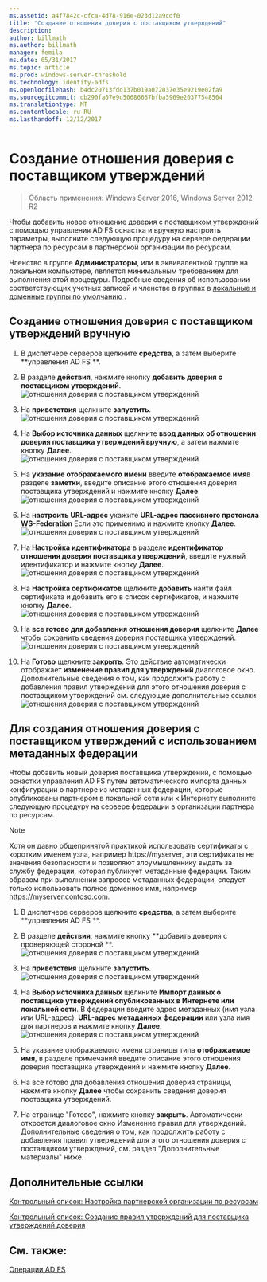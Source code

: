 ```yaml
---
ms.assetid: a4f7842c-cfca-4d78-916e-023d12a9cdf0
title: "Создание отношения доверия с поставщиком утверждений"
description: 
author: billmath
ms.author: billmath
manager: femila
ms.date: 05/31/2017
ms.topic: article
ms.prod: windows-server-threshold
ms.technology: identity-adfs
ms.openlocfilehash: b4dc20713fdd137b019a072037e35e9219e02fa9
ms.sourcegitcommit: db290fa07e9d50686667bfba3969e20377548504
ms.translationtype: MT
ms.contentlocale: ru-RU
ms.lasthandoff: 12/12/2017
---
```

# <a name="create-a-claims-provider-trust"></a>Создание отношения доверия с поставщиком утверждений

>Область применения: Windows Server 2016, Windows Server 2012 R2

Чтобы добавить новое отношение доверия с поставщиком утверждений с помощью управления AD FS оснастка и вручную настроить параметры, выполните следующую процедуру на сервере федерации партнера по ресурсам в партнерской организации по ресурсам.  
  
Членство в группе **Администраторы**, или в эквивалентной группе на локальном компьютере, является минимальным требованием для выполнения этой процедуры.  Подробные сведения об использовании соответствующих учетных записей и членстве в группах в [локальные и доменные группы по умолчанию ](https://go.microsoft.com/fwlink/?LinkId=83477).   
  
## <a name="to-create-a-claims-provider-trust-manually"></a>Создание отношения доверия с поставщиком утверждений вручную  
  
1.  В диспетчере серверов щелкните **средства**, а затем выберите **управления AD FS **.  
  
2.  В разделе **действия**, нажмите кнопку **добавить доверия с поставщиком утверждений**.  
![отношения доверия с поставщиком утверждений](media/Create-a-Claims-Provider-Trust/addclaim1.PNG)   
  
3.  На **приветствия** щелкните **запустить**. 
![отношения доверия с поставщиком утверждений](media/Create-a-Claims-Provider-Trust/addclaim2.PNG)    
  
4.  На **Выбор источника данных** щелкните **ввод данных об отношении доверия поставщика утверждений вручную**, а затем нажмите кнопку **Далее**.  
![отношения доверия с поставщиком утверждений](media/Create-a-Claims-Provider-Trust/addclaim3.PNG)     

5.  На **указание отображаемого имени** введите **отображаемое имя**в разделе **заметки**, введите описание этого отношения доверия поставщика утверждений и нажмите кнопку **Далее**.  
![отношения доверия с поставщиком утверждений](media/Create-a-Claims-Provider-Trust/addclaim4.PNG)     

6.  На **настроить URL-адрес** укажите **URL-адрес пассивного протокола WS-Federation** Если это применимо и нажмите кнопку **Далее**.
![отношения доверия с поставщиком утверждений](media/Create-a-Claims-Provider-Trust/addclaim5.PNG)     

8. На **Настройка идентификатора** в разделе **идентификатор отношения доверия поставщика утверждений**, введите нужный идентификатор и нажмите кнопку **Далее**.  
![отношения доверия с поставщиком утверждений](media/Create-a-Claims-Provider-Trust/addclaim6.PNG)    

9. На **Настройка сертификатов** щелкните **добавить** найти файл сертификата и добавить его в список сертификатов, и нажмите кнопку **Далее**.  
![отношения доверия с поставщиком утверждений](media/Create-a-Claims-Provider-Trust/addclaim7.PNG)    

10. На **все готово для добавления отношения доверия** щелкните **Далее** чтобы сохранить сведения доверия поставщика утверждений.  
![отношения доверия с поставщиком утверждений](media/Create-a-Claims-Provider-Trust/addclaim8.PNG)    

11. На **Готово** щелкните **закрыть**. Это действие автоматически отображает **изменение правил для утверждений** диалоговое окно. Дополнительные сведения о том, как продолжить работу с добавления правил утверждений для этого отношения доверия с поставщиком утверждений см. следующие дополнительные ссылки.  
![отношения доверия с поставщиком утверждений](media/Create-a-Claims-Provider-Trust/addclaim9.PNG)

## <a name="to-create-a-claims-provider-trust-using-federation-metadata"></a>Для создания отношения доверия с поставщиком утверждений с использованием метаданных федерации
Чтобы добавить новый доверия поставщика утверждений, с помощью оснастки управления AD FS путем автоматического импорта данных конфигурации о партнере из метаданных федерации, которые опубликованы партнером в локальной сети или к Интернету выполните следующую процедуру на сервере федерации в организации партнера по ресурсам.

>[!NOTE]
>Хотя он давно общепринятой практикой использовать сертификаты с коротким именем узла, например https://myserver, эти сертификаты не значения безопасности и позволяют злоумышленнику выдать за службу федерации, которая публикует метаданные федерации. Таким образом при выполнении запросов метаданных федерации, следует только использовать полное доменное имя, например https://myserver.contoso.com.

1.  В диспетчере серверов щелкните **средства**, а затем выберите **управления AD FS **.  
  
2.  В разделе **действия**, нажмите кнопку **добавить доверия с проверяющей стороной **.  
![отношения доверия с поставщиком утверждений](media/Create-a-Claims-Provider-Trust/addclaim1.PNG)   
  
3.  На **приветствия** щелкните **запустить**. 
![отношения доверия с поставщиком утверждений](media/Create-a-Claims-Provider-Trust/addclaim2.PNG)    
  
4.  На **Выбор источника данных** щелкните **Импорт данных о поставщике утверждений опубликованных в Интернете или локальной сети**. В федерации введите адрес метаданных (имя узла или URL-адрес), **URL-адрес метаданных федерации** или узла имя для партнеров и нажмите кнопку **Далее**.
![отношения доверия с поставщиком утверждений](media/Create-a-Claims-Provider-Trust/addclaim10.PNG)    

5.  На указание отображаемого имени страницы типа **отображаемое имя**, в разделе примечаний введите описание этого отношения доверия поставщика утверждений и нажмите кнопку **Далее**.

6.  На все готово для добавления отношения доверия страницы, нажмите кнопку **Далее** чтобы сохранить сведения доверия поставщика утверждений.

7.  На странице "Готово", нажмите кнопку **закрыть**. Автоматически откроется диалоговое окно Изменение правил для утверждений. Дополнительные сведения о том, как продолжить работу с добавления правил утверждений для этого отношения доверия с поставщиком утверждений, см. раздел "Дополнительные материалы" ниже.



    
## <a name="additional-references"></a>Дополнительные ссылки  
[Контрольный список: Настройка партнерской организации по ресурсам](../../ad-fs/deployment/Checklist--Configuring-the-Resource-Partner-Organization.md)  
  
[Контрольный список: Создание правил утверждений для поставщика утверждений доверия](../../ad-fs/deployment/Checklist--Creating-Claim-Rules-for-a-Claims-Provider-Trust.md)  
  
## <a name="see-also"></a>См. также:  
[Операции AD FS](../../ad-fs/AD-FS-2016-Operations.md) 
  
